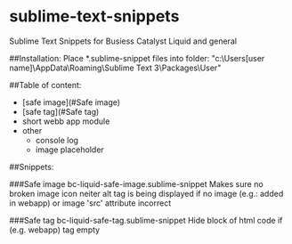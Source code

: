 # sublime-text-snippets
Sublime Text Snippets for Busiess Catalyst Liquid and general

##Installation:
Place *.sublime-snippet files into folder: "c:\Users\[user name]\AppData\Roaming\Sublime Text 3\Packages\User\" 

##Table of content:
- [safe image](#Safe image)
- [safe tag](#Safe tag)
- short webb app module
- other
  - console log 
  - image placeholder

##Snippets:

###Safe image
bc-liquid-safe-image.sublime-snippet
Makes sure no broken image icon neiter alt tag is being displayed if no image (e.g.: added in webapp) or image 'src' attribute incorrect 

###Safe tag
bc-liquid-safe-tag.sublime-snippet
Hide block of html code if (e.g. webapp) tag empty
